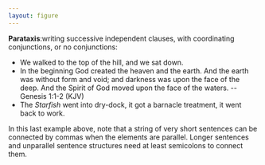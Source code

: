 ```yaml
---
layout: figure
---
```


**Parataxis**:writing successive independent clauses, with coordinating conjunctions, or no conjunctions:

 - We walked to the top of the hill, and we sat down.
 - In the beginning God created the heaven and the earth. And the earth was without form and void; and darkness was upon the face of the deep. And the Spirit of God moved upon the face of the waters. --Genesis 1:1-2 (KJV)
 - The _Starfish_ went into dry-dock, it got a barnacle treatment, it went back to work.
 
In this last example above, note that a string of very short sentences can be connected by commas when the elements are parallel. Longer sentences and unparallel sentence structures need at least semicolons to connect them.